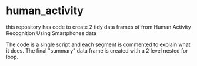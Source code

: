 # human_activity
this repository has code to create 2 tidy data frames of from Human Activity Recognition Using Smartphones data

The code is a single script and each segment is commented to explain what it does.
The final "summary" data frame is created with a 2 level nested for loop.
